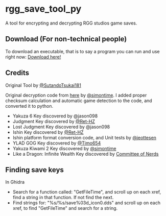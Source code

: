 # rgg_save_tool_py

A tool for encrypting and decrypting RGG studios game saves.

## Download (For non-technical people)

To download an executable, that is to say a program you can run and use right now: [Download here!](https://github.com/GarnetSunset/rgg_save_tool_py/releases)

## Credits

Original Tool by [@SutandoTsukai181](https://github.com/SutandoTsukai181/yk2_save)

Original decryption code from [here](https://gist.github.com/simontime/59661a189b20fc3517b20d8c9f329017) by [@simontime](https://github.com/simontime). I
added proper checksum calculation and automatic game detection to the code, and converted it to python.

- Yakuza 6 Key discovered by @jason098
- Judgment Key discovered by [@Ret-HZ](https://github.com/Ret-HZ)
- Lost Judgment Key discovered by @jason098
- Ishin Key discovered by [@Ret-HZ](https://github.com/Ret-HZ)
- Ishin platform format conversion code, and Unit tests by [@jeottesen](https://github.com/jeottesen)
- YLAD GOG Key discovered by [@Timo654](https://github.com/Timo654)
- Yakuza Kiwami 2 Key discovered by [@simontime](https://github.com/simontime)
- Like a Dragon: Infinite Wealth Key discovered by [Committee of Nerds](https://www.youtube.com/watch?v=CjN4aUI-RJM)

## Finding save keys

In Ghidra

- Search for a function called: "GetFileTime", and scroll up on each xref, find a string in that function. If not find
  the next.
- Find strings for: "%s/%s/save%03d_icon0.dds" and scroll up on each xref, to find "GetFileTime" and search for a
  string.
